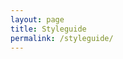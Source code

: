 ```yaml
---
layout: page
title: Styleguide
permalink: /styleguide/
---
```


<div class="stick  stick--blue">
	<div class="stick__head"></div>
	<div class="stick__arm  stick__arm--left"></div>
	<div class="stick__arm  stick__arm--right"></div>
	<div class="stick__leg  stick__leg--left"></div>
	<div class="stick__leg  stick__leg--right"></div>
</div>

